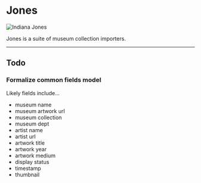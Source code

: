 # Jones

<img src="https://media.giphy.com/media/MS0fQBmGGMaRy/giphy.gif"
    alt="Indiana Jones" />

Jones is a suite of museum collection importers.

----

## Todo

### Formalize common fields model

Likely fields include...

- museum name
- museum artwork url
- museum collection
- museum dept
- artist name
- artist url
- artwork title
- artwork year
- artwork medium
- display status
- timestamp
- thumbnail

